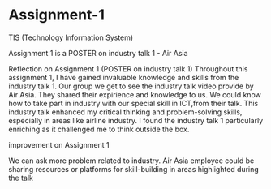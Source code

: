 # Assignment-1
TIS (Technology Information System) 

Assignment 1 is a POSTER on industry talk 1 - Air Asia

Reflection on Assignment 1 (POSTER on industry talk 1)
Throughout this assignment 1, I have gained invaluable knowledge and skills from the industry talk 1.
Our group we get to see the industry talk video provide by Air Asia. They shared their expirience and knowledge to us. We could know how to take part in industry with our special skill in ICT,from their talk.
This industry talk enhanced my critical thinking and problem-solving skills, especially in areas like airline industry. I found the industry talk 1 particularly enriching as it challenged me to think outside the box.

improvement on Assignment 1

We can ask more problem related to industry.
Air Asia employee could be sharing resources or platforms for skill-building in areas highlighted during the talk
